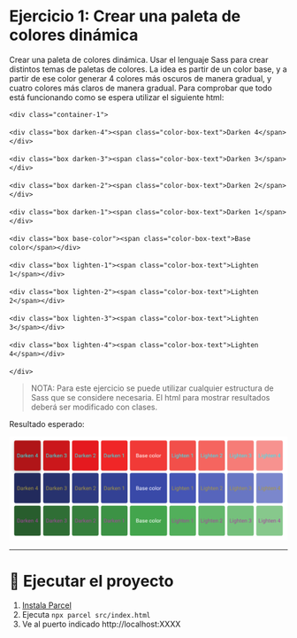 # Ejercicio 1: Crear una paleta de colores dinámica

Crear una paleta de colores dinámica. Usar el lenguaje Sass para crear distintos temas de paletas de colores. La idea es partir de un color base, y a partir de ese color generar 4 colores más oscuros de manera gradual, y cuatro colores más claros de manera gradual. Para comprobar que todo está funcionando como se espera utilizar el siguiente html:

    <div class="container-1">

    <div class="box darken-4"><span class="color-box-text">Darken 4</span></div>

    <div class="box darken-3"><span class="color-box-text">Darken 3</span></div>

    <div class="box darken-2"><span class="color-box-text">Darken 2</span></div>

    <div class="box darken-1"><span class="color-box-text">Darken 1</span></div>

    <div class="box base-color"><span class="color-box-text">Base color</span></div>

    <div class="box lighten-1"><span class="color-box-text">Lighten 1</span></div>

    <div class="box lighten-2"><span class="color-box-text">Lighten 2</span></div>

    <div class="box lighten-3"><span class="color-box-text">Lighten 3</span></div>

    <div class="box lighten-4"><span class="color-box-text">Lighten 4</span></div>

    </div>

> NOTA: Para este ejercicio se puede utilizar cualquier estructura de Sass que se considere necesaria. El html para mostrar resultados deberá ser modificado con clases.

Resultado esperado:

![enter image description here](https://github.com/amandapalma/Lemoncode/blob/master/M1-LAYOUT/01-M1-Layout-Ejercicio_1/src/assets/M1-Layout-Ejercicio_1.png)

---

# 🚀 Ejecutar el proyecto

1. [Instala Parcel](https://es.parceljs.org/getting_started.html)
2. Ejecuta `npx parcel src/index.html`
3. Ve al puerto indicado http://localhost:XXXX
